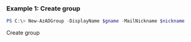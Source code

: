 ### Example 1: Create group
```powershell
PS C:\> New-AzADGroup -DisplayName $gname -MailNickname $nickname
```

Create group